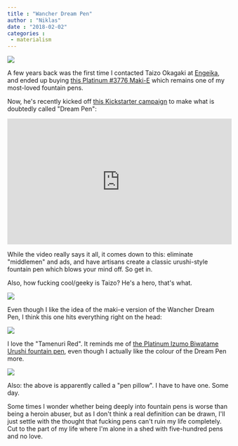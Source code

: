 ```yaml
---
title : "Wancher Dream Pen"
author : "Niklas"
date : "2018-02-02"
categories : 
 - materialism
---
```


[![](https://niklasblog.com/wp-content/wancher1.jpg)](https://niklasblog.com/wp-content/wancher1.jpg)

A few years back was the first time I contacted Taizo Okagaki at [Engeika](http://www.engeika.com), and ended up buying [this Platinum #3776 Maki-E](https://pivic.exposure.co/the-past-week/photos/353881) which remains one of my most-loved fountain pens.

Now, he's recently kicked off [this Kickstarter campaign](http://kickstarter.com/projects/918011507/dream-pen) to make what is doubtedly called "Dream Pen":

<iframe width="511" height="287" src="https://www.kickstarter.com/projects/918011507/dream-pen/widget/video.html" frameborder="0" scrolling="no"></iframe>

While the video really says it all, it comes down to this: eliminate "middlemen" and ads, and have artisans create a classic urushi-style fountain pen which blows your mind off. So get in.

Also, how fucking cool/geeky is Taizo? He's a hero, that's what.

[![](https://niklasblog.com/wp-content/wancher2.jpg)](https://niklasblog.com/wp-content/wancher2.jpg)

Even though I like the idea of the maki-e version of the Wancher Dream Pen, I think this one hits everything right on the head:

[![](https://niklasblog.com/wp-content/wancher3.jpg)](https://niklasblog.com/wp-content/wancher3.jpg)

I love the "Tamenuri Red". It reminds me of [the Platinum Izumo Biwatame Urushi fountain pen](https://www.andersonpens.com/Platinum-Izumo-Fountain-Pen-Biwatame-Tan-p/piz-55000-30.htm), even though I actually like the colour of the Dream Pen more.

[![](https://niklasblog.com/wp-content/2018-02-02_15-38-20.jpg)](https://niklasblog.com/wp-content/2018-02-02_15-38-20.jpg)

Also: the above is apparently called a "pen pillow". I have to have one. Some day.

Some times I wonder whether being deeply into fountain pens is worse than being a heroin abuser, but as I don't think a real definition can be drawn, I'll just settle with the thought that fucking pens can't ruin my life completely. Cut to the part of my life where I'm alone in a shed with five-hundred pens and no love.
